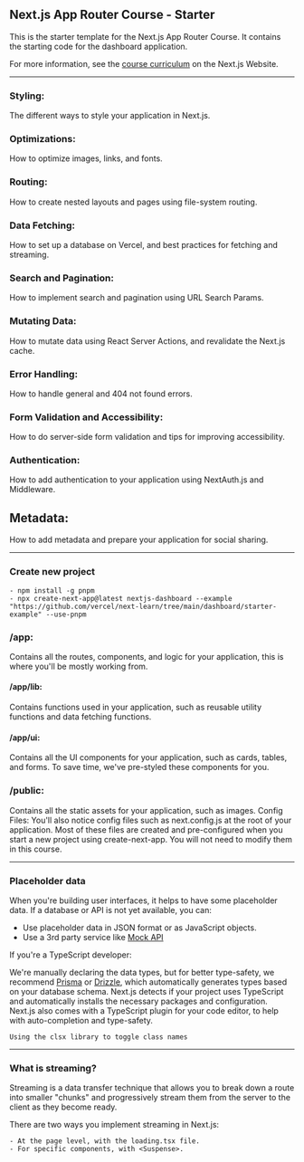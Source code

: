 ## Next.js App Router Course - Starter

This is the starter template for the Next.js App Router Course. It contains the starting code for the dashboard application.

For more information, see the [course curriculum](https://nextjs.org/learn) on the Next.js Website.

---
### Styling: 
The different ways to style your application in Next.js.
### Optimizations: 
How to optimize images, links, and fonts.
### Routing: 
How to create nested layouts and pages using file-system routing.
### Data Fetching: 
How to set up a database on Vercel, and best practices for fetching and streaming.
### Search and Pagination: 
How to implement search and pagination using URL Search Params.
### Mutating Data: 
How to mutate data using React Server Actions, and revalidate the Next.js cache.
### Error Handling: 
How to handle general and 404 not found errors.
### Form Validation and Accessibility: 
How to do server-side form validation and tips for improving accessibility.
### Authentication: 
How to add authentication to your application using NextAuth.js and Middleware.
## Metadata: 
How to add metadata and prepare your application for social sharing.

---
### Create new project 
    - npm install -g pnpm
    - npx create-next-app@latest nextjs-dashboard --example "https://github.com/vercel/next-learn/tree/main/dashboard/starter-example" --use-pnpm

### /app: 
Contains all the routes, components, and logic for your application, this is where you'll be mostly working from.

#### /app/lib: 
Contains functions used in your application, such as reusable utility functions and data fetching functions.

#### /app/ui: 
Contains all the UI components for your application, such as cards, tables, and forms. To save time, we've pre-styled these components for you.

### /public: 
Contains all the static assets for your application, such as images.
Config Files: You'll also notice config files such as next.config.js at the root of your application. Most of these files are created and pre-configured when you start a new project using create-next-app. You will not need to modify them in this course.

---

### Placeholder data
When you're building user interfaces, it helps to have some placeholder data. If a database or API is not yet available, you can:

- Use placeholder data in JSON format or as JavaScript objects.
- Use a 3rd party service like [Mock API](https://mockapi.io)

If you're a TypeScript developer:

We're manually declaring the data types, but for better type-safety, we recommend [Prisma](https://www.prisma.io) or [Drizzle](https://orm.drizzle.team), which automatically generates types based on your database schema.
Next.js detects if your project uses TypeScript and automatically installs the necessary packages and configuration. Next.js also comes with a TypeScript plugin for your code editor, to help with auto-completion and type-safety.

    Using the clsx library to toggle class names

---
### What is streaming?
Streaming is a data transfer technique that allows you to break down a route into smaller "chunks" and progressively stream them from the server to the client as they become ready.

There are two ways you implement streaming in Next.js:

    - At the page level, with the loading.tsx file.
    - For specific components, with <Suspense>.